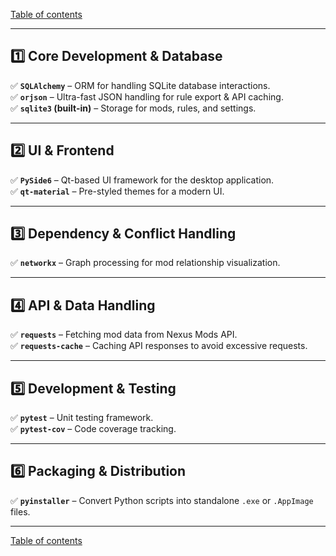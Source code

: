 [Table of contents](index.md)

---

## **1️⃣ Core Development & Database**  
✅ **`SQLAlchemy`** – ORM for handling SQLite database interactions.  
✅ **`orjson`** – Ultra-fast JSON handling for rule export & API caching.  
✅ **`sqlite3` (built-in)** – Storage for mods, rules, and settings.  

---

## **2️⃣ UI & Frontend**  
✅ **`PySide6`** – Qt-based UI framework for the desktop application.  
✅ **`qt-material`** – Pre-styled themes for a modern UI.  

---

## **3️⃣ Dependency & Conflict Handling**  
✅ **`networkx`** – Graph processing for mod relationship visualization.  

---

## **4️⃣ API & Data Handling**  
✅ **`requests`** – Fetching mod data from Nexus Mods API.  
✅ **`requests-cache`** – Caching API responses to avoid excessive requests.  

---

## **5️⃣ Development & Testing**  
✅ **`pytest`** – Unit testing framework.  
✅ **`pytest-cov`** – Code coverage tracking.  

---

## **6️⃣ Packaging & Distribution**  
✅ **`pyinstaller`** – Convert Python scripts into standalone `.exe` or `.AppImage` files.  

---

[Table of contents](index.md)
